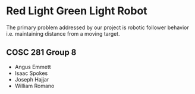 # Red Light Green Light Robot
The primary problem addressed by our project is robotic follower behavior i.e. maintaining distance from a moving target.
## COSC 281 Group 8
* Angus Emmett
* Isaac Spokes
* Joseph Hajjar
* William Romano
